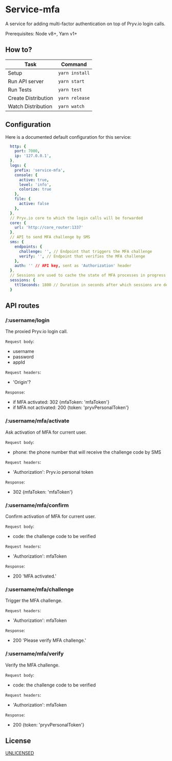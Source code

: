 # Service-mfa

A service for adding multi-factor authentication on top of Pryv.io login calls.

Prerequisites: Node v8+, Yarn v1+

## How to?

| Task                              | Command                        |
| --------------------------------- | ------------------------------ |
| Setup                             | `yarn install`                 |
| Run API server                    | `yarn start`                   |
| Run Tests                         | `yarn test`                    |
| Create Distribution               | `yarn release`                 |
| Watch Distribution                | `yarn watch`                   |

## Configuration

Here is a documented default configuration for this service: 

```yml
  http: {
    port: 7000,
    ip: '127.0.0.1',
  },
  logs: {
    prefix: 'service-mfa',
    console: {
      active: true,
      level: 'info',
      colorize: true
    },
    file: {
      active: false
    },
  },
  // Pryv.io core to which the login calls will be forwarded
  core: {
    url: 'http://core_router:1337'
  },
  // API to send MFA challenge by SMS
  sms: {
    endpoints: {
      challenge: '', // Endpoint that triggers the MFA challenge
      verify: '', // Endpoint that verifies the MFA challenge
    },
    auth: '' // API key, sent as 'Authorization' header
  },
  // Sessions are used to cache the state of MFA processes in progress
  sessions: {
    ttlSeconds: 1800 // Duration in seconds after which sessions are destroyed
  }
```

## API routes

### /:username/login

The proxied Pryv.io login call.

`Request body`:
  - username
  - password
  - appId

`Request headers`:
  - 'Origin'?

`Response`:
  - if MFA activated: 302 {mfaToken: 'mfaToken'}
  - if MFA not activated: 200 {token: 'pryvPersonalToken'}

### /:username/mfa/activate

Ask activation of MFA for current user.

`Request body`:
  - phone: the phone number that will receive the challenge code by SMS

`Request headers`:
  - 'Authorization': Pryv.io personal token

`Response`:
  - 302 {mfaToken: 'mfaToken'}

### /:username/mfa/confirm

Confirm activation of MFA for current user.

`Request body`:
  - code: the challenge code to be verified

`Request headers`:
  - 'Authorization': mfaToken

`Response`:
  - 200 'MFA activated.'

### /:username/mfa/challenge

Trigger the MFA challenge.

`Request headers`:
  - 'Authorization': mfaToken

`Response`:
  - 200 'Please verify MFA challenge.'

### /:username/mfa/verify

Verify the MFA challenge.

`Request body`:
  - code: the challenge code to be verified

`Request headers`:
  - 'Authorization': mfaToken

`Response`:
  - 200 {token: 'pryvPersonalToken'}


## License

[UNLICENSED](LICENSE)
